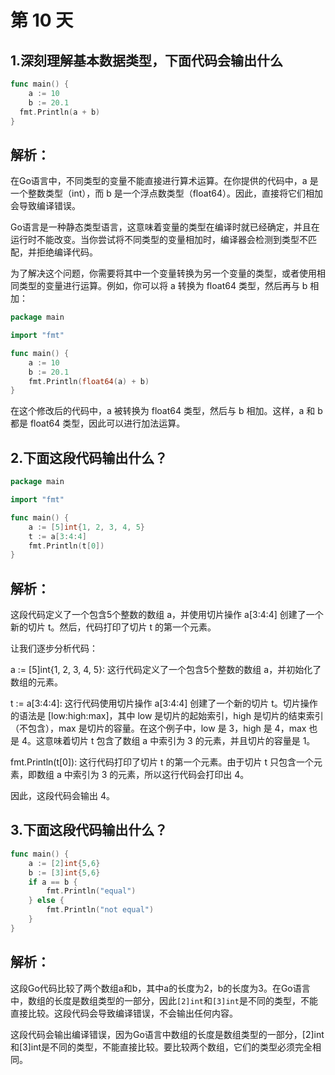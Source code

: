 # 第 10 天

## 1.深刻理解基本数据类型，下面代码会输出什么

```go
func main() {
	a := 10
	b := 20.1
  fmt.Println(a + b)
}
```

## 解析：
在Go语言中，不同类型的变量不能直接进行算术运算。在你提供的代码中，a 是一个整数类型（int），而 b 是一个浮点数类型（float64）。因此，直接将它们相加会导致编译错误。

Go语言是一种静态类型语言，这意味着变量的类型在编译时就已经确定，并且在运行时不能改变。当你尝试将不同类型的变量相加时，编译器会检测到类型不匹配，并拒绝编译代码。

为了解决这个问题，你需要将其中一个变量转换为另一个变量的类型，或者使用相同类型的变量进行运算。例如，你可以将 a 转换为 float64 类型，然后再与 b 相加：

```go
package main

import "fmt"

func main() {
	a := 10
	b := 20.1
	fmt.Println(float64(a) + b)
}
```

在这个修改后的代码中，a 被转换为 float64 类型，然后与 b 相加。这样，a 和 b 都是 float64 类型，因此可以进行加法运算。

## 2.下面这段代码输出什么？

```go
package main

import "fmt"

func main() {
	a := [5]int{1, 2, 3, 4, 5}
	t := a[3:4:4]
	fmt.Println(t[0])
}
```

## 解析：
这段代码定义了一个包含5个整数的数组 a，并使用切片操作 a[3:4:4] 创建了一个新的切片 t。然后，代码打印了切片 t 的第一个元素。

让我们逐步分析代码：

a := [5]int{1, 2, 3, 4, 5}: 这行代码定义了一个包含5个整数的数组 a，并初始化了数组的元素。

t := a[3:4:4]: 这行代码使用切片操作 a[3:4:4] 创建了一个新的切片 t。切片操作的语法是 [low:high:max]，其中 low 是切片的起始索引，high 是切片的结束索引（不包含），max 是切片的容量。在这个例子中，low 是 3，high 是 4，max 也是 4。这意味着切片 t 包含了数组 a 中索引为 3 的元素，并且切片的容量是 1。

fmt.Println(t[0]): 这行代码打印了切片 t 的第一个元素。由于切片 t 只包含一个元素，即数组 a 中索引为 3 的元素，所以这行代码会打印出 4。

因此，这段代码会输出 4。

## 3.下面这段代码输出什么？

```go
func main() {
	a := [2]int{5,6}
	b := [3]int{5,6}
	if a == b {
		fmt.Println("equal")
	} else {
		fmt.Println("not equal")
	}
}
```
## 解析：
这段Go代码比较了两个数组a和b，其中a的长度为2，b的长度为3。在Go语言中，数组的长度是数组类型的一部分，因此`[2]int`和`[3]int`是不同的类型，不能直接比较。这段代码会导致编译错误，不会输出任何内容。

这段代码会输出编译错误，因为Go语言中数组的长度是数组类型的一部分，[2]int和[3]int是不同的类型，不能直接比较。要比较两个数组，它们的类型必须完全相同。


